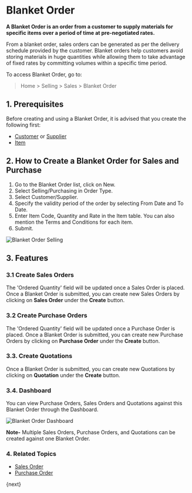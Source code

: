 <!-- add-breadcrumbs -->
# Blanket Order

**A Blanket Order is an order from a customer to supply materials for specific items over a period of time at pre-negotiated rates.**

From a blanket order, sales orders can be generated as per the delivery schedule provided by the customer. Blanket orders help customers avoid storing materials in huge quantities while allowing them to take advantage of fixed rates by committing volumes within a specific time period.

To access Blanket Order, go to:
> Home > Selling > Sales > Blanket Order

## 1. Prerequisites
Before creating and using a Blanket Order, it is advised that you create the following first:

* [Customer](/docs/v13/user/manual/en/CRM/customer) or [Supplier](/docs/v13/user/manual/en/buying/supplier)
* [Item](/docs/v13/user/manual/en/stock/item)

## 2. How to Create a Blanket Order for Sales and Purchase

1. Go to the Blanket Order list, click on New.
1. Select Selling/Purchasing in Order Type.
1. Select Customer/Supplier.
1. Specify the validity period of the order by selecting From Date and To Date.
1. Enter Item Code, Quantity and Rate in the Item table. You can also mention the Terms and Conditions for each item.
1. Submit.

![Blanket Order Selling](/docs/v13/assets/img/selling/blanket-order-selling.gif)

## 3. Features

### 3.1 Create Sales Orders

The 'Ordered Quantity' field will be updated once a Sales Order is placed. Once a Blanket Order is submitted, you can create new Sales Orders by clicking on **Sales Order** under the **Create** button.

### 3.2 Create Purchase Orders

The 'Ordered Quantity' field will be updated once a Purchase Order is placed. Once a Blanket Order is submitted, you can create new Purchase Orders by clicking on **Purchase Order** under the **Create** button.

### 3.3. Create Quotations

Once a Blanket Order is submitted, you can create new Quotations by clicking on **Quotation** under the **Create** button.

### 3.4. Dashboard

You can view Purchase Orders, Sales Orders and Quotations against this Blanket Order through the Dashboard.

![Blanket Order Dashboard](/docs/v13/assets/img/selling/blanket-order-dashboard.png)

**Note-** Multiple Sales Orders, Purchase Orders, and Quotations can be created against one Blanket Order.

### 4. Related Topics
* [Sales Order](/docs/v13/user/manual/en/selling/sales-order)
* [Purchase Order](/docs/v13/user/manual/en/buying/purchase-order)

{next}
